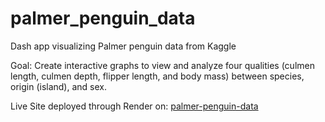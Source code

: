# palmer_penguin_data
Dash app visualizing Palmer penguin data from Kaggle

Goal: 
Create interactive graphs to view and analyze four qualities (culmen length, culmen depth, flipper length, and body mass) between species, origin (island), and sex.

Live Site deployed through Render on:
[palmer-penguin-data](https://palmer-penguin-data.onrender.com)
